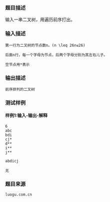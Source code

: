 ### 题目描述

输入一串二叉树，用遍历前序打出。


### 输入描述

```
第一行为二叉树的节点数n。(n \leq 26n≤26)

后面n行，每一个字母为节点，后两个字母分别为其左右儿子。

空节点用*表示
```
### 输出描述

```
前序排列的二叉树
```

### 测试样例
#### 样例1:输入-输出-解释

```
6
abc
bdi
cj*
d**
i**
j**
```
```
abdicj
```
```
无
```

### 题目来源  
`luogu.com.cn`
